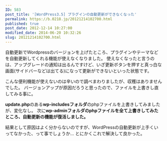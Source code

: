 ```yaml
---
ID: 583
post_title: '[WordPress3.5] プラグインの自動更新ができなくなった'
permalink: https://b.0218.jp/20121214102700.html
published: true
post_date: 2012-12-14 10:27:00
modified_date: 2014-06-20 10:32:26
slug: 20121214102700.html
---
```

自動更新でWordpressのバージョンを上げたところ、プラグインやテーマなどを自動更新してくれる機能が使えなくなりました。
使えなくなったと言うのは、アップグレードの通知は出るんですけど、いざ更新ボタンを押すと真っ白な画面(サイドバーなどは出てる)になって更新ができないといった状態です。

こんな便利機能が使えないのは辛いので調べまわりましたが、収穫はありませんでした。
バージョンアップが原因だろうと思ったので、ファイルを上書きし直してみる事に。
<!--more-->
<b>update.php</b>のある<b>wp-includesフォルダ</b>のphpファイルを上書きしてみましたが、変化なし。
次に<span class="text-success"><b>wp-adminフォルダのphpファイルを全て上書きしてみたところ、自動更新の機能が復活しました。</b></span>

結果として原因はよく分からないのですが、WordPressの自動更新が上手くいってなかった、って事でしょうか…
とにかくこれで解決して良かった。